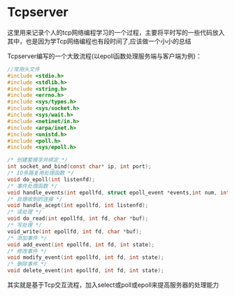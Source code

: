 # Tcpserver

这里用来记录个人的tcp网络编程学习的一个过程，主要将平时写的一些代码放入其中，也是因为学Tcp网络编程也有段时间了,应该做一个小小的总结

Tcpserver编写的一个大致流程(以epoll函数处理服务端与客户端为例)：

```c
//常用头文件
#include <stdio.h>
#include <stdlib.h>
#include <string.h>
#include <errno.h>
#include <sys/types.h>
#include <sys/socket.h>
#include <sys/wait.h>
#include <netinet/in.h>
#include <arpa/inet.h>
#include <unistd.h>
#include <poll.h>
#include <sys/epoll.h>

/* 创建套接字并绑定 */
int socket_and_bind(const char* ip, int port);
/* IO多路复用处理函数 */
void do_epoll(int listenfd);
/* 事件处理函数 */
void handle_events(int epollfd, struct epoll_event *events,int num, int listenfd, char *buf); 
/* 处理收到的连接 */
void handle_acept(int epollfd, int listenfd);
/* 读处理 */
void do_read(int epollfd, int fd, char *buf);
/* 写处理 */
void_write(int epollfd, int fd, char *buf);
/* 添加事件 */
void add_event(int epollfd, int fd, int state);
/* 修改事件 */
void modify_event(int epollfd, int fd, int state);
/* 删除事件 */
void delete_event(int epollfd, int fd, int state);
```

其实就是基于Tcp交互流程，加入select或poll或epoll来提高服务器的处理能力